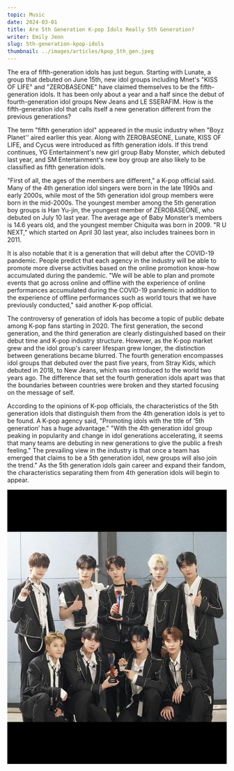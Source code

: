 ```yaml
---
topic: Music
date: 2024-03-01
title: Are 5th Generation K-pop Idols Really 5th Generation?
writer: Emily Jeon
slug: 5th-generation-kpop-idols
thumbnail: ../images/articles/kpop_5th_gen.jpeg
---
```

The era of fifth-generation idols has just begun. Starting with Lunate, a group that debuted on June 15th, new idol groups including Mnet's "KISS OF LIFE" and "ZEROBASEONE" have claimed themselves to be the fifth-generation idols. It has been only about a year and a half since the debut of fourth-generation idol groups New Jeans and LE SSERAFIM. How is the fifth-generation idol that calls itself a new generation different from the previous generations?

The term "fifth generation idol" appeared in the music industry when "Boyz Planet'' aired earlier this year. Along with ZEROBASEONE, Lunate, KISS OF LIFE, and Cycus were introduced as fifth generation idols. If this trend continues, YG Entertainment's new girl group Baby Monster, which debuted last year, and SM Entertainment's new boy group are also likely to be classified as fifth generation idols.

"First of all, the ages of the members are different," a K-pop official said. Many of the 4th generation idol singers were born in the late 1990s and early 2000s, while most of the 5th generation idol group members were born in the mid-2000s. The youngest member among the 5th generation boy groups is Han Yu-jin, the youngest member of ZEROBASEONE, who debuted on July 10 last year. The average age of Baby Monster’s members is 14.6 years old, and the youngest member Chiquita was born in 2009. "R U NEXT," which started on April 30 last year, also includes trainees born in 2011.

It is also notable that it is a generation that will debut after the COVID-19 pandemic. People predict that each agency in the industry will be able to promote more diverse activities based on the online promotion know-how accumulated during the pandemic. "We will be able to plan and promote events that go across online and offline with the experience of online performances accumulated during the COVID-19 pandemic in addition to the experience of offline performances such as world tours that we have previously conducted," said another K-pop official.

The controversy of generation of idols has become a topic of public debate among K-pop fans starting in 2020. The first generation, the second generation, and the third generation are clearly distinguished based on their debut time and K-pop industry structure. However, as the K-pop market grew and the idol group's career lifespan grew longer, the distinction between generations became blurred. The fourth generation encompasses idol groups that debuted over the past five years, from Stray Kids, which debuted in 2018, to New Jeans, which was introduced to the world two years ago. The difference that set the fourth generation idols apart was that the boundaries between countries were broken and they started focusing on the message of self.

According to the opinions of K-pop officials, the characteristics of the 5th generation idols that distinguish them from the 4th generation idols is yet to be found. A K-pop agency said, "Promoting idols with the title of ‘5th generation’ has a huge advantage." "With the 4th generation idol group peaking in popularity and change in idol generations accelerating, it seems that many teams are debuting in new generations to give the public a fresh feeling." The prevailing view in the industry is that once a team has emerged that claims to be a 5th generation idol, new groups will also join the trend." As the 5th generation idols gain career and expand their fandom, the characteristics separating them from 4th generation idols will begin to appear.

![5th Gen Idols](../images/articles/kpop_5th_gen.jpeg)